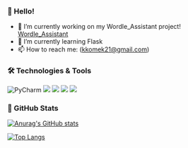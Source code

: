 ### 👋 Hello!

- 🔭 I’m currently working on my Wordle_Assistant project! [Wordle_Assistant](https://github.com/krystianpietryka/Wordle_Assistant)
- 🌱 I’m currently learning Flask
- 📫 How to reach me: (kkomek21@gmail.com)

### 🛠️ Technologies & Tools
![PyCharm](https://img.shields.io/badge/IDE-pycharm-informational?style=flat&logo=pycharm&logoColor=white&color=2bbc8a&labelcolor=black)
![](https://img.shields.io/badge/Code-Python-informational?style=flat&logo=python&logoColor=white&color=2bbc8a) 
![](https://img.shields.io/badge/OS-Linux-informational?style=flat&logo=linux&logoColor=white&color=2bbc8a)
![](https://img.shields.io/badge/Shell-Bash-informational?style=flat&logo=gnu-bash&logoColor=white&color=2bbc8a)
![](https://img.shields.io/badge/Code-C-2bbc8a)


### 📜 GitHub Stats
[![Anurag's GitHub stats](https://github-readme-stats.vercel.app/api?username=krystianpietryka&theme=vue-dark&count_private=true&show_icons=true&hide_title=true)](https://github.com/anuraghazra/github-readme-stats)

[![Top Langs](https://github-readme-stats.vercel.app/api/top-langs/?username=krystianpietryka&theme=vue-dark&layout=compact&hide_title=true)](https://github.com/anuraghazra/github-readme-stats)
